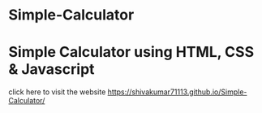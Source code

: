 # Simple-Calculator
# Simple Calculator using HTML, CSS &amp; Javascript
click here to visit the website https://shivakumar71113.github.io/Simple-Calculator/
